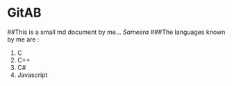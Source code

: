# GitAB
##This is a small md document by me... *Sameera*
###The languages known by me are :
1. C
1. C++
1. C#
1. Javascript